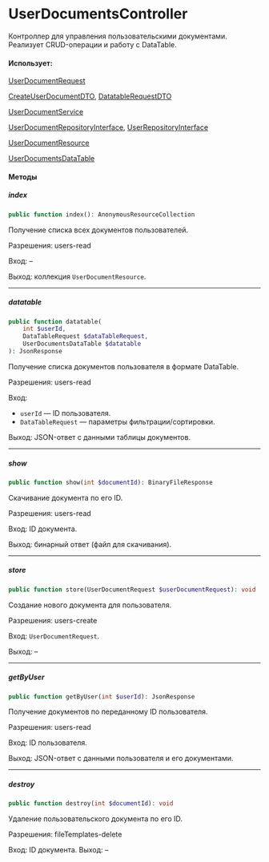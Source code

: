 # UserDocumentsController

Контроллер для управления пользовательскими документами.
Реализует CRUD-операции и работу с DataTable.

#### Использует:

[UserDocumentRequest](/app/Http/Requests/User/UserDocumentRequest.md)

[CreateUserDocumentDTO](/app/DTO/User/Documents/CreateUserDocumentDTO.md), [DatatableRequestDTO](/app/DTO/DataTable/DatatableRequestDTO.md)

[UserDocumentService](/app/Services/User/UserDocumentService.md)

[UserDocumentRepositoryInterface](/app/Repositories/Interfaces/User/UserDocumentRepositoryInterface.md), [UserRepositoryInterface](/app/Repositories/Interfaces/User/UserRepositoryInterface.md)

[UserDocumentResource](/app/Http/Resources/User/UserDocumentResource.md)

[UserDocumentsDataTable](/app/DataTables/UserDocumentsDataTable.md)


#### Методы

##### index

```php
public function index(): AnonymousResourceCollection
```

Получение списка всех документов пользователей.

Разрешения: users-read

Вход: –

Выход: коллекция `UserDocumentResource`.

---

##### datatable

```php
public function datatable(
    int $userId,
    DataTableRequest $dataTableRequest,
    UserDocumentsDataTable $datatable
): JsonResponse
```

Получение списка документов пользователя в формате DataTable.

Разрешения: users-read

Вход:

* `userId` — ID пользователя.
* `DataTableRequest` — параметры фильтрации/сортировки.

Выход: JSON-ответ с данными таблицы документов.

---

##### show

```php
public function show(int $documentId): BinaryFileResponse
```

Скачивание документа по его ID.

Разрешения: users-read

Вход: ID документа.

Выход: бинарный ответ (файл для скачивания).

---

##### store

```php
public function store(UserDocumentRequest $userDocumentRequest): void
```

Создание нового документа для пользователя.

Разрешения: users-create

Вход: `UserDocumentRequest`.

Выход: –

---

##### getByUser

```php
public function getByUser(int $userId): JsonResponse
```

Получение документов по переданному ID пользователя.

Разрешения: users-read

Вход: ID пользователя.

Выход: JSON-ответ с данными пользователя и его документами.

---

##### destroy

```php
public function destroy(int $documentId): void
```

Удаление пользовательского документа по его ID.

Разрешения: fileTemplates-delete

Вход: ID документа.
Выход: –
